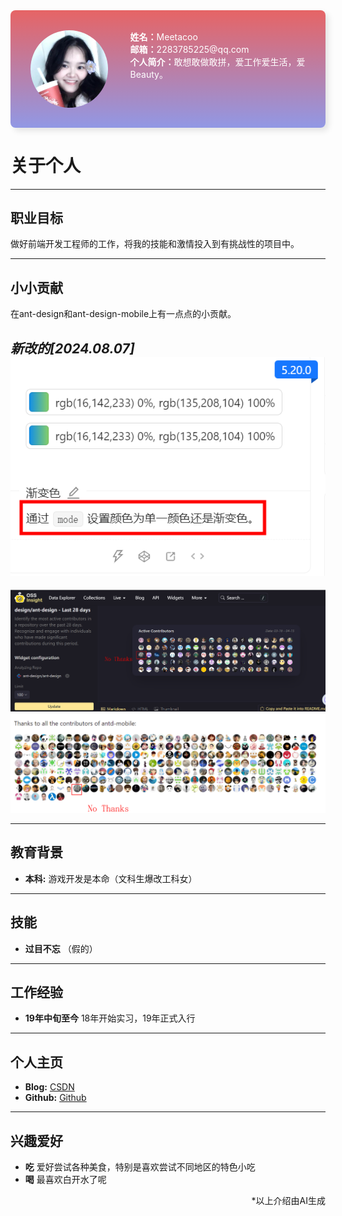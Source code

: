 <div style="display: flex;gap: 36px;padding: 32px; background: linear-gradient(#e66465, #9198e5);border-radius: 8px;box-shadow: rgba(0,0,0, 0.1) 5px 5px 10px;">
    <div>
        <img title="" src="./assets/avatar-meetacoo.png" alt="" width="150" style="border-radius: 50%;margin: 0 auto;display: block;">
    </div>
    <div style="color: white">
        <div><strong>姓名：</strong>Meetacoo</div>
        <div><strong>邮箱：</strong>2283785225@qq.com</div>
        <div><strong>个人简介：</strong>敢想敢做敢拼，爱工作爱生活，爱Beauty。</div>
    </div>
</div>

# 关于个人

---

## 职业目标

做好前端开发工程师的工作，将我的技能和激情投入到有挑战性的项目中。

---

## 小小贡献

在ant-design和ant-design-mobile上有一点点的小贡献。

*新改的[2024.08.07]*
![meetacoo-ant-design-colorpicker.png](assets%2Fmeetacoo-ant-design-colorpicker.png)
---

<div>
  <img title="" src="./assets/meetacoo-ant-design.png" alt="">
  <img title="" src="./assets/meetacoo-ant-design-mobile.png" alt="">
</div>

---

## 教育背景

- **本科:** 游戏开发是本命（文科生爆改工科女）

---

## 技能

- **过目不忘** （假的）

---

## 工作经验

- **19年中旬至今** 18年开始实习，19年正式入行

---

## 个人主页

- **Blog:** [CSDN](https://blog.csdn.net/Meetacoo)
- **Github:** [Github](https://github.com/Meetacoo)

---

## 兴趣爱好

- **吃** 爱好尝试各种美食，特别是喜欢尝试不同地区的特色小吃
- **喝** 最喜欢白开水了呢

[//]: # (- **读书** 闲暇时间喜欢阅读技术和小说类书籍，保持对知识的持续学习)

<div style="text-align: right">*以上介绍由AI生成</div>